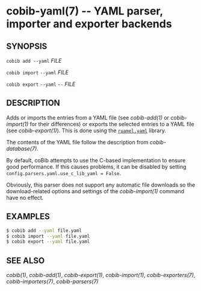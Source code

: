 cobib-yaml(7) -- YAML parser, importer and exporter backends
============================================================

## SYNOPSIS

`cobib add --yaml` _FILE_

`cobib import` `--yaml` _FILE_

`cobib export` `--yaml` `--` _FILE_

## DESCRIPTION

Adds or imports the entries from a YAML file (see *cobib-add(1)* or *cobib-import(1)* for their differences)
or exports the selected entries to a YAML file (see *cobib-export(1)*).
This is done using the [`ruamel.yaml`](https://pypi.org/project/ruamel.yaml/) library.

The contents of the YAML file follow the description from *cobib-database(7)*.

By default, coBib attempts to use the C-based implementation to ensure good performance.
If this causes problems, it can be disabled by setting `config.parsers.yaml.use_c_lib_yaml = False`.

Obviously, this parser does not support any automatic file downloads so the download-related options and settings of the *cobib-import(1)* command have no effect.

## EXAMPLES

```bash
$ cobib add --yaml file.yaml
$ cobib import --yaml file.yaml
$ cobib export --yaml file.yaml
```

## SEE ALSO

*cobib(1)*, *cobib-add(1)*, *cobib-export(1)*, *cobib-import(1)*, *cobib-exporters(7)*, *cobib-importers(7)*, *cobib-parsers(7)*

[//]: # ( vim: set ft=markdown tw=0: )
